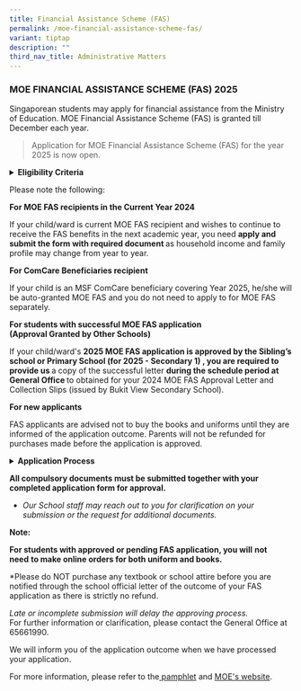 ```yaml
---
title: Financial Assistance Scheme (FAS)
permalink: /moe-financial-assistance-scheme-fas/
variant: tiptap
description: ""
third_nav_title: Administrative Matters
---
```

<h3><strong>MOE FINANCIAL ASSISTANCE SCHEME (FAS) 2025</strong></h3>
<p>Singaporean students may apply for financial assistance from the Ministry
of Education. MOE Financial Assistance Scheme (FAS) is granted till December
each year.</p>
<blockquote>
<p>Application for MOE Financial Assistance Scheme (FAS) for the year 2025
is now open.</p>
</blockquote>
<div data-type="detailGroup" class="isomer-accordion isomer-accordion-white">
<details class="isomer-details">
<summary><strong>Eligibility Criteria</strong>
</summary>
<div data-type="detailsContent" class="isomer-details-content">
<p>(Ref: <a href="/files/Admin Matters/Document_4a_MOE_FAS_pamphlet__EL_.pdf" rel="noopener nofollow" target="_blank">MOE FAS pamphlet-2025</a>)</p>
<ul data-tight="true" class="tight">
<li>
<p>Family’s gross household income (GHI): not exceeding $3000/- per month
<br><em>or</em>
</p>
</li>
<li>
<p>Family’s per capita income (PCI): not exceeding $750/- per month</p>
</li>
</ul>
<p>
<br>For more information such as income criterion and benefits, please refer
to the pamphlet attached above.</p>
</div>
</details>
</div>
<p>Please note the following:</p>
<p><strong>For MOE FAS recipients in the Current Year 2024</strong>
</p>
<p>If your child/ward is current MOE FAS recipient and wishes to continue
to receive the FAS benefits in the next academic year, you need <strong>apply and submit the form with required document </strong>as
household income and family profile may change from year to year.</p>
<p><strong>For ComCare Beneficiaries recipient</strong> 
</p>
<p>If your child is an MSF ComCare beneficiary covering Year 2025, he/she
will be auto-granted MOE FAS and you do not need to apply to for MOE FAS
separately.</p>
<p><strong>For students with successful MOE FAS application<br>(Approval Granted by Other Schools)</strong>
</p>
<p>If your child/ward's <strong>2025 MOE FAS application is approved by the Sibling’s school or Primary School (for 2025 - Secondary 1) , you are required to provide us  </strong>a
copy of the successful letter <strong>during the schedule period at General Office </strong>to
obtained for your 2024 MOE FAS Approval Letter and Collection Slips (issued
by Bukit View Secondary School).</p>
<p><strong>For new applicants</strong>
</p>
<p>FAS applicants are advised not to buy the books and uniforms until they
are informed of the application outcome. Parents will not be refunded for
purchases made before the application is approved.
<br>
</p>
<details class="isomer-details">
<summary><strong>Application Process</strong>
</summary>
<div data-type="detailsContent" class="isomer-details-content">
<p>
<br>Application is open throughout the year. Siblings in the same school can
submit all their applications using one form.
<br>
<br>Parents/Guardians may apply for MOE FAS through the following modes:</p>
<p></p>
<div data-type="detailGroup" class="isomer-accordion isomer-accordion-white">
<details class="isomer-details">
<summary>Online Application (Singpass required)</summary>
<div data-type="detailsContent" class="isomer-details-content">
<table style="minWidth: 50px">
<colgroup>
<col>
<col>
</colgroup>
<tbody>
<tr>
<th rowspan="1" colspan="1">
<p>Parent Gateway (PG app)</p>
</th>
<th rowspan="1" colspan="1">
<p><strong>MOE eFAS Link</strong>
</p>
</th>
</tr>
<tr>
<td rowspan="1" colspan="1">
<p>Available on Parent Gateway under</p>
<p>Service tab &gt; Financial Assistance.</p>
<div class="isomer-image-wrapper">
<img style="width: 70%;" height="auto" width="100%" alt="" src="/images/Admin Matters/Slide1.jpg">
</div>
</td>
<td rowspan="1" colspan="1">
<p><a href="https://go.gov.sg/moe-efas" rel="noopener noreferrer" target="_blank"><u>https://go.gov.sg/moe-efas</u></a><u><br></u>
</p>
<div class="isomer-image-wrapper">
<img style="width: 50%;" height="auto" width="100%" src="https://www.yuhuasec.moe.edu.sg/images/11111111.jpg">
</div>
</td>
</tr>
<tr>
<td rowspan="1" colspan="2">
<p>Please ensure that the forms are duly completed and&nbsp;all required
supporting documents are attached.</p>
<p>You will receive an acknowledgement email upon successful submission of
eFAS application.</p>
</td>
</tr>
</tbody>
</table>
</div>
</details>
<details class="isomer-details">
<summary>Hardcopy Application Form</summary>
<div data-type="detailsContent" class="isomer-details-content">
<table style="minWidth: 50px">
<colgroup>
<col>
<col>
</colgroup>
<tbody>
<tr>
<th rowspan="1" colspan="1">
<p>Obtain From the General Office.</p>
</th>
<th rowspan="1" colspan="1">
<p>Print the Form</p>
</th>
</tr>
<tr>
<td rowspan="1" colspan="1">
<p>You may obtain the application form from the school’s General Office.</p>
</td>
<td rowspan="1" colspan="1">
<p>Click <a href="/files/Admin Matters/MOE_FAS_Application_Form_2025_BVSS.pdf" rel="noopener noreferrer nofollow" target="_blank">here</a> to
Download &amp; Print the MOE FAS Application Form.</p>
</td>
</tr>
<tr>
<td rowspan="1" colspan="2">
<p>All application forms must be submitted together with the relevant documents
to the school’s General Office.</p>
</td>
</tr>
</tbody>
</table>
</div>
</details>
</div>
</div>
</details>
<p></p>
<p><strong>All compulsory documents must be submitted together with your completed application form for approval.</strong>
</p>
<ul data-tight="true" class="tight">
<li>
<p><em>Our School staff may reach out to you for clarification on your submission or the request for additional documents.</em>
</p>
<p></p>
</li>
</ul>
<p><strong>Note:</strong>
</p>
<p><strong>For students with approved or pending FAS application, you will</strong>&nbsp;<strong>not need</strong>&nbsp;<strong>to make online orders for both uniform and books. </strong>
</p>
<p></p>
<p>*Please do NOT purchase any textbook or school attire before you are notified
through the school official letter of the outcome of your FAS application
as there is strictly no refund.</p>
<p><em>Late or incomplete submission will delay the approving process.</em>
<br>For further information or clarification, please contact the General Office
at 65661990.</p>
<p>We will inform you of the application outcome when we have processed your
application.</p>
<p>For more information, please refer to the<a href="/files/Admin Matters/Document_4a_MOE_FAS_pamphlet__EL_.pdf" rel="noopener noreferrer nofollow" target="_blank"> pamphlet</a> and
<a href="https://www.moe.gov.sg/financial-matters/financial-assistance" rel="noopener nofollow" target="_blank">MOE's website</a>.</p>